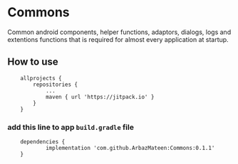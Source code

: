 # Commons
Common android components, helper functions, adaptors, dialogs, logs and extentions functions that is required for almost every application at startup.

## How to use
```
	allprojects {
		repositories {
			...
			maven { url 'https://jitpack.io' }
		}
	}
```

### add this line to app `build.gradle` file
```
	dependencies {
	        implementation 'com.github.ArbazMateen:Commons:0.1.1'
	}
```
